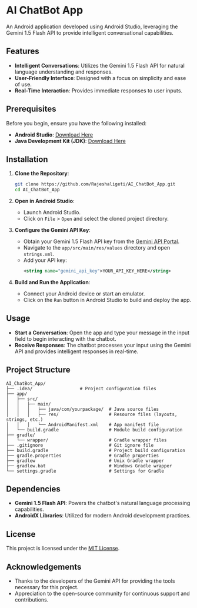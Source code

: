 # AI ChatBot App

An Android application developed using Android Studio, leveraging the Gemini 1.5 Flash API to provide intelligent conversational capabilities.

## Features

- **Intelligent Conversations**: Utilizes the Gemini 1.5 Flash API for natural language understanding and responses.
- **User-Friendly Interface**: Designed with a focus on simplicity and ease of use.
- **Real-Time Interaction**: Provides immediate responses to user inputs.

## Prerequisites

Before you begin, ensure you have the following installed:

- **Android Studio**: [Download Here](https://developer.android.com/studio)
- **Java Development Kit (JDK)**: [Download Here](https://www.oracle.com/java/technologies/javase-jdk11-downloads.html)

## Installation

1. **Clone the Repository**:
   ```bash
   git clone https://github.com/Rajeshaligeti/AI_ChatBot_App.git
   cd AI_ChatBot_App
   ```

2. **Open in Android Studio**:
   - Launch Android Studio.
   - Click on `File` > `Open` and select the cloned project directory.

3. **Configure the Gemini API Key**:
   - Obtain your Gemini 1.5 Flash API key from the [Gemini API Portal](#).
   - Navigate to the `app/src/main/res/values` directory and open `strings.xml`.
   - Add your API key:
     ```xml
     <string name="gemini_api_key">YOUR_API_KEY_HERE</string>
     ```

4. **Build and Run the Application**:
   - Connect your Android device or start an emulator.
   - Click on the `Run` button in Android Studio to build and deploy the app.

## Usage

- **Start a Conversation**: Open the app and type your message in the input field to begin interacting with the chatbot.
- **Receive Responses**: The chatbot processes your input using the Gemini API and provides intelligent responses in real-time.

## Project Structure

```plaintext
AI_ChatBot_App/
├── .idea/                  # Project configuration files
├── app/
│   ├── src/
│   │   ├── main/
│   │   │   ├── java/com/yourpackage/  # Java source files
│   │   │   ├── res/                   # Resource files (layouts, strings, etc.)
│   │   │   └── AndroidManifest.xml    # App manifest file
│   └── build.gradle                   # Module build configuration
├── gradle/
│   └── wrapper/                       # Gradle wrapper files
├── .gitignore                         # Git ignore file
├── build.gradle                       # Project build configuration
├── gradle.properties                  # Gradle properties
├── gradlew                            # Unix Gradle wrapper
├── gradlew.bat                        # Windows Gradle wrapper
└── settings.gradle                    # Settings for Gradle
```

## Dependencies

- **Gemini 1.5 Flash API**: Powers the chatbot's natural language processing capabilities.
- **AndroidX Libraries**: Utilized for modern Android development practices.


## License

This project is licensed under the [MIT License](LICENSE).

## Acknowledgements

- Thanks to the developers of the Gemini API for providing the tools necessary for this project.
- Appreciation to the open-source community for continuous support and contributions.

